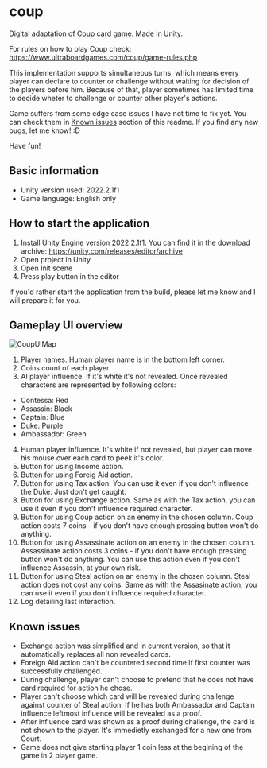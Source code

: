 # coup
Digital adaptation of Coup card game. Made in Unity.

For rules on how to play Coup check: https://www.ultraboardgames.com/coup/game-rules.php

This implementation supports simultaneous turns, which means every player can declare to counter or challenge without waiting for decision of the players before him. Because of that, player sometimes has limited time to decide wheter to challenge or counter other player's actions.

Game suffers from some edge case issues I have not time to fix yet. You can check them in [Known issues](#Known-issues) section of this readme. If you find any new bugs, let me know! :D

Have fun!

## Basic information
- Unity version used: 2022.2.1f1
- Game language: English only

## How to start the application
1. Install Unity Engine version 2022.2.1f1. You can find it in the download archive: https://unity.com/releases/editor/archive
2. Open project in Unity
3. Open Init scene
4. Press play button in the editor

If you'd rather start the application from the build, please let me know and I will prepare it for you.

## Gameplay UI overview
![CoupUIMap](https://github.com/Ruptegon/coup/assets/43939696/069cb7b4-da60-4640-9d4b-8cbe5c9abbe1)
1. Player names. Human player name is in the bottom left corner.
2. Coins count of each player.
3. AI player influence. If it's white it's not revealed. Once revealed characters are represented by following colors:
 - Contessa: Red
 - Assassin: Black
 - Captain: Blue
 - Duke: Purple
 - Ambassador: Green
4. Human player influence. It's white if not revealed, but player can move his mouse over each card to peek it's color.
5. Button for using Income action.
6. Button for using Foreig Aid action.
7. Button for using Tax action. You can use it even if you don't influence the Duke. Just don't get caught.
8. Button for using Exchange action. Same as with the Tax action, you can use it even if you don't influence required character.
9. Button for using Coup action on an enemy in the chosen column. Coup action costs 7 coins - if you don't have enough pressing button won't do anything.
10. Button for using Assassinate action on an enemy in the chosen column. Assassinate action costs 3 coins - if you don't have enough pressing button won't do anything. You can use this action even if you don't influence Assassin, at your own risk.
11. Button for using Steal action on an enemy in the chosen column. Steal action does not cost any coins. Same as with the Assasinate action, you can use it even if you don't influence required character.
12. Log detailing last interaction.


## Known issues
- Exchange action was simplified and in current version, so that it automatically replaces all non revealed cards.
- Foreign Aid action can't be countered second time if first counter was successfully challenged.
- During challenge, player can't choose to pretend that he does not have card required for action he chose.
- Player can't choose which card will be revealed during challenge against counter of Steal action. If he has both Ambassador and Captain influence leftmost influence will be revealed as a proof.
- After influence card was shown as a proof during challenge, the card is not shown to the player. It's immedietly exchanged for a new one from Court.
- Game does not give starting player 1 coin less at the begining of the game in 2 player game.

